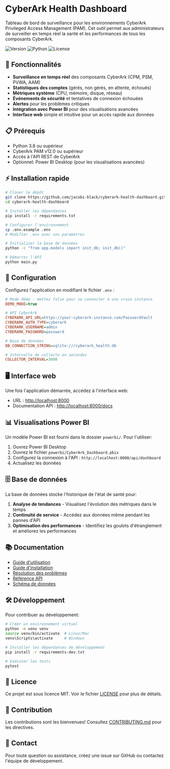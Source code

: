 # CyberArk Health Dashboard

Tableau de bord de surveillance pour les environnements CyberArk Privileged Access Management (PAM). Cet outil permet aux administrateurs de surveiller en temps réel la santé et les performances de tous les composants CyberArk.

![Version](https://img.shields.io/badge/version-1.0.0-blue.svg)
![Python](https://img.shields.io/badge/python-3.8+-green.svg)
![License](https://img.shields.io/badge/license-MIT-orange.svg)

## 🚀 Fonctionnalités

- **Surveillance en temps réel** des composants CyberArk (CPM, PSM, PVWA, AAM)
- **Statistiques des comptes** (gérés, non gérés, en attente, échoués)
- **Métriques système** (CPU, mémoire, disque, réseau)
- **Événements de sécurité** et tentatives de connexion échouées
- **Alertes** pour les problèmes critiques
- **Intégration avec Power BI** pour des visualisations avancées
- **Interface web** simple et intuitive pour un accès rapide aux données

## 📋 Prérequis

- Python 3.8 ou supérieur
- CyberArk PAM v12.0 ou supérieur
- Accès à l'API REST de CyberArk
- Optionnel: Power BI Desktop (pour les visualisations avancées)

## ⚡ Installation rapide

```bash
# Cloner le dépôt
git clone https://github.com/jacobi-black/cyberark-health-dashboard.git
cd cyberark-health-dashboard

# Installer les dépendances
pip install -r requirements.txt

# Configurer l'environnement
cp .env.example .env
# Modifier .env avec vos paramètres

# Initialiser la base de données
python -c "from app.models import init_db; init_db()"

# Démarrer l'API
python main.py
```

## 🔧 Configuration

Configurez l'application en modifiant le fichier `.env` :

```ini
# Mode démo - mettez false pour se connecter à une vraie instance
DEMO_MODE=true

# API CyberArk
CYBERARK_API_URL=https://your-cyberark-instance.com/PasswordVault
CYBERARK_AUTH_TYPE=cyberark
CYBERARK_USERNAME=admin
CYBERARK_PASSWORD=password

# Base de données
DB_CONNECTION_STRING=sqlite:///cyberark_health.db

# Intervalle de collecte en secondes
COLLECTOR_INTERVAL=3600
```

## 🖥️ Interface web

Une fois l'application démarrée, accédez à l'interface web:

- URL : [http://localhost:8000](http://localhost:8000)
- Documentation API : [http://localhost:8000/docs](http://localhost:8000/docs)

## 📊 Visualisations Power BI

Un modèle Power BI est fourni dans le dossier `powerbi/`. Pour l'utiliser:

1. Ouvrez Power BI Desktop
2. Ouvrez le fichier `powerbi/CyberArk_Dashboard.pbix`
3. Configurez la connexion à l'API : `http://localhost:8000/api/dashboard`
4. Actualisez les données

## 🗄️ Base de données

La base de données stocke l'historique de l'état de santé pour:

1. **Analyse de tendances** - Visualisez l'évolution des métriques dans le temps
2. **Continuité de service** - Accédez aux données même pendant les pannes d'API
3. **Optimisation des performances** - Identifiez les goulots d'étranglement et améliorez les performances

## 📚 Documentation

- [Guide d'utilisation](docs/user-guide.md)
- [Guide d'installation](docs/installation.md)
- [Résolution des problèmes](docs/troubleshooting.md)
- [Référence API](docs/api-reference.md)
- [Schéma de données](docs/data-schema.md)

## 🛠️ Développement

Pour contribuer au développement:

```bash
# Créer un environnement virtuel
python -m venv venv
source venv/bin/activate  # Linux/Mac
venv\Scripts\activate     # Windows

# Installer les dépendances de développement
pip install -r requirements-dev.txt

# Exécuter les tests
pytest
```

## 📄 Licence

Ce projet est sous licence MIT. Voir le fichier [LICENSE](LICENSE) pour plus de détails.

## 🤝 Contribution

Les contributions sont les bienvenues! Consultez [CONTRIBUTING.md](CONTRIBUTING.md) pour les directives.

## 📧 Contact

Pour toute question ou assistance, créez une issue sur GitHub ou contactez l'équipe de développement.